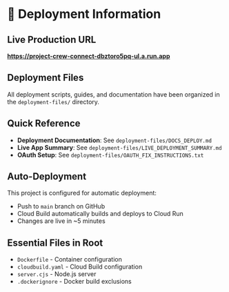 # 🚀 Deployment Information

## Live Production URL

**https://project-crew-connect-dbztoro5pq-ul.a.run.app**

## Deployment Files

All deployment scripts, guides, and documentation have been organized in the `deployment-files/` directory.

## Quick Reference

- **Deployment Documentation**: See `deployment-files/DOCS_DEPLOY.md`
- **Live App Summary**: See `deployment-files/LIVE_DEPLOYMENT_SUMMARY.md`
- **OAuth Setup**: See `deployment-files/OAUTH_FIX_INSTRUCTIONS.txt`

## Auto-Deployment

This project is configured for automatic deployment:

- Push to `main` branch on GitHub
- Cloud Build automatically builds and deploys to Cloud Run
- Changes are live in ~5 minutes

## Essential Files in Root

- `Dockerfile` - Container configuration
- `cloudbuild.yaml` - Cloud Build configuration
- `server.cjs` - Node.js server
- `.dockerignore` - Docker build exclusions

